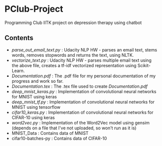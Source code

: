 # PClub-Project
Programming Club IITK project on depression therapy using chatbot

Contents
--------
* *parse\_out\_email\_text.py* : Udacity NLP HW - parses an email text, stems words, removes stopwords and returns the text, using NLTK.
* *vectorize\_text.py* : Udacity NLP HW - parses multiple email text using the above file, creates a tf-idf vectorized representation using Scikit-Learn.
* *Documentation.pdf* : The .pdf file for my personal documentation of my progress and work so far.
* *Documentation.tex* : The .tex file used to create *Documentation.pdf*
* *deep_mnist_keras.py* : Implementation of convolutional neural networks for MNIST using keras
* *deep_mnist_tf.py* : Implementation of convolutional neural networks for MNIST using tensorflow
* *cifar10_keras.py* : Implementation of convolutional neural networks for CIFAR-10 using keras
* *word2vec.py* : Implementation of the Word2Vec model using gensim (depends on a file that I've not uploaded, so won't run as it is)
* MNIST\_Data : Contains data of MNIST
* cifar10-batches-py : Contains data of CIFAR-10
